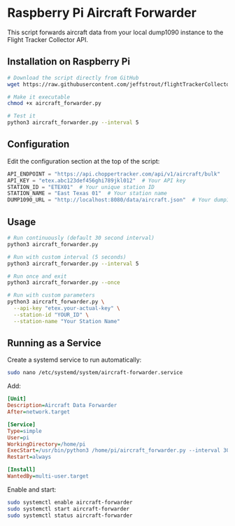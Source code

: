 # Raspberry Pi Aircraft Forwarder

This script forwards aircraft data from your local dump1090 instance to the Flight Tracker Collector API.

## Installation on Raspberry Pi

```bash
# Download the script directly from GitHub
wget https://raw.githubusercontent.com/jeffstrout/flightTrackerCollector/main/pi_forwarder/aircraft_forwarder.py

# Make it executable
chmod +x aircraft_forwarder.py

# Test it
python3 aircraft_forwarder.py --interval 5
```

## Configuration

Edit the configuration section at the top of the script:

```python
API_ENDPOINT = "https://api.choppertracker.com/api/v1/aircraft/bulk"
API_KEY = "etex.abc123def456ghi789jkl012"  # Your API key
STATION_ID = "ETEX01"  # Your unique station ID
STATION_NAME = "East Texas 01"  # Your station name
DUMP1090_URL = "http://localhost:8080/data/aircraft.json"  # Your dump1090 URL
```

## Usage

```bash
# Run continuously (default 30 second interval)
python3 aircraft_forwarder.py

# Run with custom interval (5 seconds)
python3 aircraft_forwarder.py --interval 5

# Run once and exit
python3 aircraft_forwarder.py --once

# Run with custom parameters
python3 aircraft_forwarder.py \
  --api-key "etex.your-actual-key" \
  --station-id "YOUR_ID" \
  --station-name "Your Station Name"
```

## Running as a Service

Create a systemd service to run automatically:

```bash
sudo nano /etc/systemd/system/aircraft-forwarder.service
```

Add:
```ini
[Unit]
Description=Aircraft Data Forwarder
After=network.target

[Service]
Type=simple
User=pi
WorkingDirectory=/home/pi
ExecStart=/usr/bin/python3 /home/pi/aircraft_forwarder.py --interval 30
Restart=always

[Install]
WantedBy=multi-user.target
```

Enable and start:
```bash
sudo systemctl enable aircraft-forwarder
sudo systemctl start aircraft-forwarder
sudo systemctl status aircraft-forwarder
```